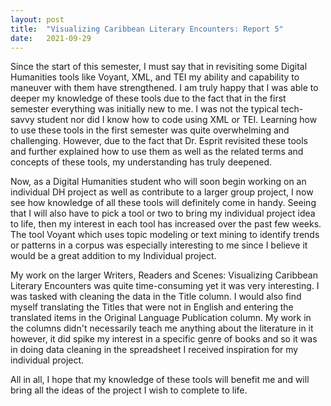 ```yaml
---
layout: post
title:  "Visualizing Caribbean Literary Encounters: Report 5"
date:   2021-09-29 
---
```

<!-- wp:paragraph -->
<p>Since the start of this semester, I must say that in revisiting some Digital Humanities tools like Voyant, XML, and TEI my ability and capability to maneuver with them have strengthened. I am truly happy that I was able to deeper my knowledge of these tools due to the fact that in the first semester everything was initially new to me. I was not the typical tech-savvy student nor did I know how to code using XML or TEI. Learning how to use these tools in the first semester was quite overwhelming and challenging. However, due to the fact that Dr. Esprit revisited these tools and further explained how to use them as well as the related terms and concepts of these tools, my understanding has truly deepened. </p>
<!-- /wp:paragraph -->

<!-- wp:paragraph -->
<p>Now, as a Digital Humanities student who will soon begin working on an individual DH project as well as contribute to a larger group project, I now see how knowledge of all these tools will definitely come in handy. Seeing that I will also have to pick a tool or two to bring my individual project idea to life, then my interest in each tool has increased over the past few weeks. The tool Voyant which uses topic modeling or text mining to identify trends or patterns in a corpus was especially interesting to me since I believe it would be a great addition to my Individual project. </p>
<!-- /wp:paragraph -->

<!-- wp:paragraph -->
<p>My work on the larger Writers, Readers and Scenes: Visualizing Caribbean Literary Encounters was quite time-consuming yet it was very interesting. I was tasked with cleaning the data in the Title column. I would also find myself translating the Titles that were not in English and entering the translated items in the Original Language Publication column. My work in the columns didn't necessarily teach me anything about the literature in it however, it did spike my interest in a specific genre of books and so it was in doing data cleaning in the spreadsheet I received inspiration for my individual project. </p>
<!-- /wp:paragraph -->

<!-- wp:paragraph -->
<p>All in all, I hope that my knowledge of these tools will benefit me and will bring all the ideas of the project I wish to complete to life.</p>
<!-- /wp:paragraph -->